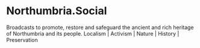 # Northumbria.Social
Broadcasts to promote, restore and safeguard the ancient and rich heritage of Northumbria and its people.   Localism | Activism | Nature | History | Preservation
